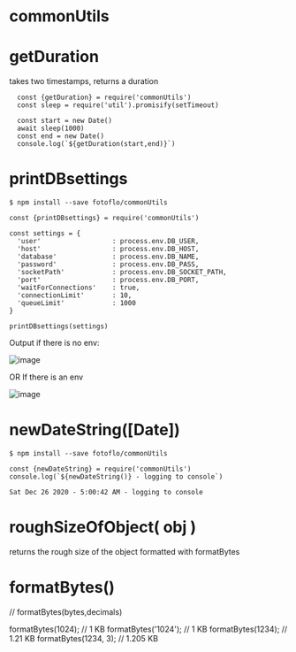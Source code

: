 # commonUtils

# getDuration
takes two timestamps, returns a duration
  ```
    const {getDuration} = require('commonUtils')
    const sleep = require('util').promisify(setTimeout)
    
    const start = new Date()
    await sleep(1000)
    const end = new Date()
    console.log(`${getDuration(start,end)}`)
  ```


# printDBsettings

`$ npm install --save fotoflo/commonUtils`
```
const {printDBsettings} = require('commonUtils')

const settings = {
  'user'                  : process.env.DB_USER,
  'host'                  : process.env.DB_HOST,
  'database'              : process.env.DB_NAME,
  'password'              : process.env.DB_PASS,
  'socketPath'            : process.env.DB_SOCKET_PATH,
  'port'                  : process.env.DB_PORT,
  'waitForConnections'    : true,
  'connectionLimit'       : 10,
  'queueLimit'            : 1000
}

printDBsettings(settings)
```

Output if there is no env:


![image](https://user-images.githubusercontent.com/1642357/103044709-84da4f80-45bc-11eb-8d0a-34e47a21ef01.png)

OR 
If there is an env


![image](https://user-images.githubusercontent.com/1642357/103044983-a7209d00-45bd-11eb-937d-e79ca7666315.png)

# newDateString([Date])


`$ npm install --save fotoflo/commonUtils`
```
const {newDateString} = require('commonUtils')
console.log(`${newDateString()} - logging to console`)
```
`Sat Dec 26 2020 - 5:00:42 AM - logging to console`

# roughSizeOfObject( obj )
returns the rough size of the object formatted with formatBytes

# formatBytes()
// formatBytes(bytes,decimals)

formatBytes(1024);       // 1 KB
formatBytes('1024');     // 1 KB
formatBytes(1234);       // 1.21 KB
formatBytes(1234, 3);    // 1.205 KB
